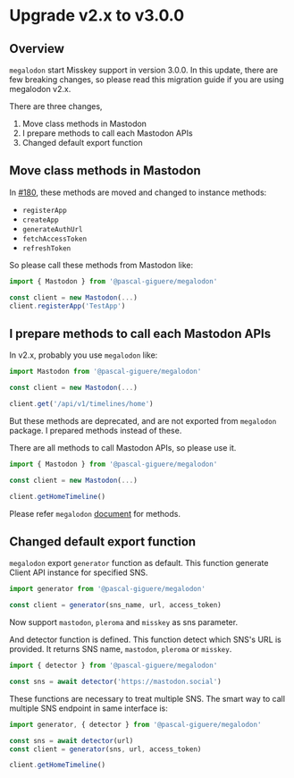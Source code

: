 # Upgrade v2.x to v3.0.0

## Overview
`megalodon` start Misskey support in version 3.0.0.
In this update, there are few breaking changes, so please read this migration guide if you are using megalodon v2.x.

There are three changes,

1. Move class methods in Mastodon
2. I prepare methods to call each Mastodon APIs
3. Changed default export function



## Move class methods in Mastodon
In [#180](https://github.com/h3poteto/megalodon/pull/180), these methods are moved and changed to instance methods:

- `registerApp`
- `createApp`
- `generateAuthUrl`
- `fetchAccessToken`
- `refreshToken`

So please call these methods from Mastodon like:

```typescript
import { Mastodon } from '@pascal-giguere/megalodon'

const client = new Mastodon(...)
client.registerApp('TestApp')
```

## I prepare methods to call each Mastodon APIs
In v2.x, probably you use `megalodon` like:

```typescript
import Mastodon from '@pascal-giguere/megalodon'

const client = new Mastodon(...)

client.get('/api/v1/timelines/home')

```

But these methods are deprecated, and are not exported from `megalodon` package.
I prepared methods instead of these.

There are all methods to call Mastodon APIs, so please use it.

```typescript
import { Mastodon } from '@pascal-giguere/megalodon'

const client = new Mastodon(...)

client.getHomeTimeline()
```

Please refer `megalodon` [document](https://h3poteto.github.io/megalodon/) for methods.

## Changed default export function
`megalodon` export `generator` function as default.
This function generate Client API instance for specified SNS.

```typescript
import generator from '@pascal-giguere/megalodon'

const client = generator(sns_name, url, access_token)
```

Now support `mastodon`, `pleroma` and `misskey` as sns parameter.


And detector function is defined.
This function detect which SNS's URL is provided.
It returns SNS name, `mastodon`, `pleroma` or `misskey`.

```typescript
import { detector } from '@pascal-giguere/megalodon'

const sns = await detector('https://mastodon.social')
```

These functions are necessary to treat multiple SNS.
The smart way to call multiple SNS endpoint in same interface is:

```typescript
import generator, { detector } from '@pascal-giguere/megalodon'

const sns = await detector(url)
const client = generator(sns, url, access_token)

client.getHomeTimeline()
```
